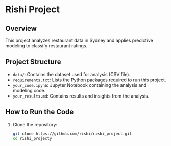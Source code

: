 # Rishi Project

## Overview
This project analyzes restaurant data in Sydney and applies predictive modeling to classify restaurant ratings.

## Project Structure
- `data/`: Contains the dataset used for analysis (CSV file).
- `requirements.txt`: Lists the Python packages required to run this project.
- `your_code.ipynb`: Jupyter Notebook containing the analysis and modeling code.
- `your_results.md`: Contains results and insights from the analysis.

## How to Run the Code
1. Clone the repository:
   ```bash
   git clone https://github.com/rishi/rishi_project.git
   cd rishi_projecty
   